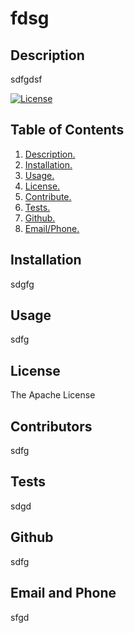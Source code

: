 # fdsg

## Description
sdfgdsf
<br/>

[![License](https://img.shields.io/badge/License-Apache%202.0-orange)](https://opensource.org/licenses/Apache-2.0)
## Table of Contents
1. [ Description. ](#description)
2. [ Installation. ](#installation)
3. [ Usage. ](#usage)
4. [ License. ](#license)
5. [ Contribute. ](#contribute)
6. [ Tests. ](#tests)
7. [ Github. ](#github)
8. [ Email/Phone. ](#emailphone)
## Installation
sdgfg
## Usage
sdfg
## License
The Apache License
## Contributors
sdfg
## Tests
sdgd
## Github
sdfg
## Email and Phone
sfgd
 